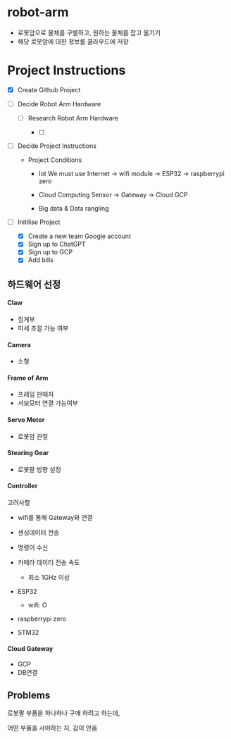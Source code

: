 # robot-arm

- 로봇암으로 물체를 구별하고, 원하는 물체를 잡고 옮기기
- 해당 로봇암에 대한 정보를 클라우드에 저장

# Project Instructions

- [x] Create Github Project

- [ ] Decide Robot Arm Hardware

  - [ ] Research Robot Arm Hardware

    - [ ] 

- [ ] Decide Project Instructions

  - Project Conditions

    - Iot
      We must use Internet
      -> wifi module
      -> ESP32
      -> raspberrypi zero

    - Cloud Computing
      Sensor -> Gateway -> Cloud
      GCP

    - Big data & Data rangling

- [ ] Initilise Project
  - [x] Create a new team Google account
  - [x] Sign up to ChatGPT
  - [x] Sign up to GCP
  - [x] Add bills

## 하드웨어 선정

#### Claw
- 집게부
- 미세 조절 가능 여부

#### Camera
- 소형

#### Frame of Arm
- 프레임 판매처
- 서보모터 연결 가능여부

#### Servo Motor
- 로봇암 관절

#### Stearing Gear
- 로봇팔 방향 설정

#### Controller

고려사항
- wifi를 통해 Gateway와 연결
 - 센싱데이터 전송
 - 명령어 수신

- 카메라 데이터 전송 속도
  - 최소 1GHz 이상

- ESP32
  - wifi: O

- raspberrypi zero
- STM32

#### Cloud Gateway
- GCP
- DB연결

## Problems

로봇팔 부품을 하나하나 구매 하려고 하는데,

어떤 부품을 사야하는 지, 감이 안옴
